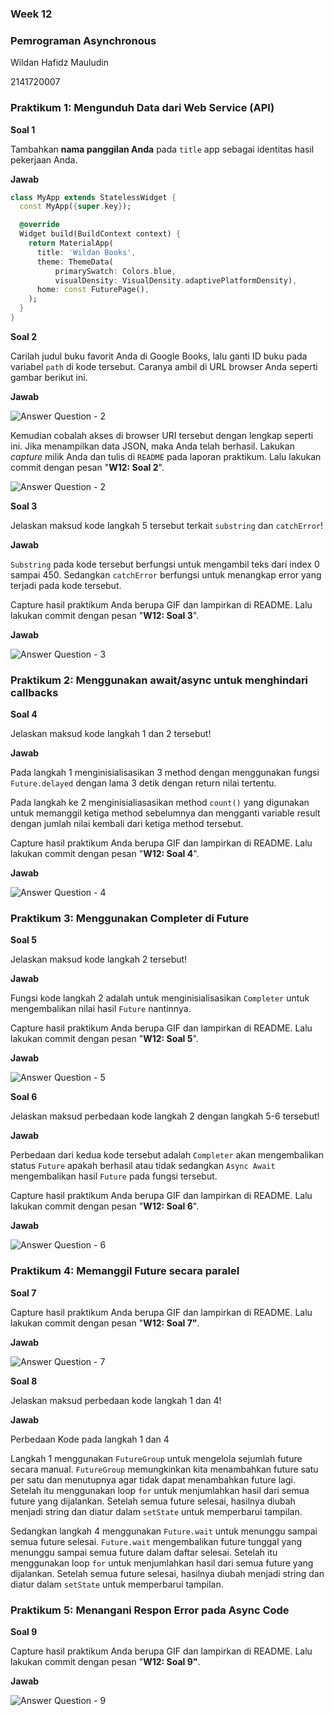 ### Week 12

### Pemrograman Asynchronous

Wildan Hafidz Mauludin

2141720007

### Praktikum 1: Mengunduh Data dari Web Service (API)

**Soal 1**

Tambahkan **nama panggilan Anda** pada `title` app sebagai identitas hasil pekerjaan Anda.

**Jawab**

```dart
class MyApp extends StatelessWidget {
  const MyApp({super.key});

  @override
  Widget build(BuildContext context) {
    return MaterialApp(
      title: 'Wildan Books',
      theme: ThemeData(
          primarySwatch: Colors.blue,
          visualDensity: VisualDensity.adaptivePlatformDensity),
      home: const FuturePage(),
    );
  }
}
```

**Soal 2**

Carilah judul buku favorit Anda di Google Books, lalu ganti ID buku pada variabel `path` di kode tersebut. Caranya ambil di URL browser Anda seperti gambar berikut ini.

**Jawab**

![Answer Question - 2](docs/practice/questions-2.png)

Kemudian cobalah akses di browser URI tersebut dengan lengkap seperti ini. Jika menampilkan data JSON, maka Anda telah berhasil. Lakukan _capture_ milik Anda dan tulis di `README` pada laporan praktikum. Lalu lakukan commit dengan pesan "**W12: Soal 2**".

![Answer Question - 2](docs/practice/questions-2.1.png)

**Soal 3**

Jelaskan maksud kode langkah 5 tersebut terkait `substring` dan `catchError`!

**Jawab**

`Substring` pada kode tersebut berfungsi untuk mengambil teks dari index 0 sampai 450. Sedangkan `catchError` berfungsi untuk menangkap error yang terjadi pada kode tersebut.

Capture hasil praktikum Anda berupa GIF dan lampirkan di README. Lalu lakukan commit dengan pesan "**W12: Soal 3**".

**Jawab**

![Answer Question - 3](docs/task/result-question-3.gif)

### Praktikum 2: Menggunakan await/async untuk menghindari callbacks

**Soal 4**

Jelaskan maksud kode langkah 1 dan 2 tersebut!

**Jawab**

Pada langkah 1 menginisialisasikan 3 method dengan menggunakan fungsi `Future.delayed` dengan lama 3 detik dengan return nilai tertentu.

Pada langkah ke 2 menginisialiasasikan method `count()` yang digunakan untuk memanggil ketiga method sebelumnya dan mengganti variable result dengan jumlah nilai kembali dari ketiga method tersebut.

Capture hasil praktikum Anda berupa GIF dan lampirkan di README. Lalu lakukan commit dengan pesan "**W12: Soal 4**".

**Jawab**

![Answer Question - 4](docs/task/result-question-4.gif)

### Praktikum 3: Menggunakan Completer di Future

**Soal 5**

Jelaskan maksud kode langkah 2 tersebut!

**Jawab**

Fungsi kode langkah 2 adalah untuk menginisialisasikan `Completer` untuk mengembalikan nilai hasil `Future` nantinnya.

Capture hasil praktikum Anda berupa GIF dan lampirkan di README. Lalu lakukan commit dengan pesan "**W12: Soal 5**".

**Jawab**

![Answer Question - 5](docs/task/result-question-5.gif)

**Soal 6**

Jelaskan maksud perbedaan kode langkah 2 dengan langkah 5-6 tersebut!

**Jawab**

Perbedaan dari kedua kode tersebut adalah `Completer` akan mengembalikan status `Future` apakah berhasil atau tidak sedangkan `Async Await` mengembalikan hasil `Future` pada fungsi tersebut.

Capture hasil praktikum Anda berupa GIF dan lampirkan di README. Lalu lakukan commit dengan pesan "**W12: Soal 6**".

**Jawab**

![Answer Question - 6](docs/task/result-question-6.gif)

### Praktikum 4: Memanggil Future secara paralel

**Soal 7**

Capture hasil praktikum Anda berupa GIF dan lampirkan di README. Lalu lakukan commit dengan pesan "**W12: Soal 7"**.

**Jawab**

![Answer Question - 7](docs/task/result-question-7.gif)

**Soal 8**

Jelaskan maksud perbedaan kode langkah 1 dan 4!

**Jawab**

Perbedaan Kode pada langkah 1 dan 4

Langkah 1 menggunakan `FutureGroup` untuk mengelola sejumlah future secara manual. `FutureGroup` memungkinkan kita menambahkan future satu per satu dan menutupnya agar tidak dapat menambahkan future lagi. Setelah itu menggunakan loop `for` untuk menjumlahkan hasil dari semua future yang dijalankan. Setelah semua future selesai, hasilnya diubah menjadi string dan diatur dalam `setState` untuk memperbarui tampilan.

Sedangkan langkah 4 menggunakan `Future.wait` untuk menunggu sampai semua future selesai. `Future.wait` mengembalikan future tunggal yang menunggu sampai semua future dalam daftar selesai. Setelah itu menggunakan loop `for` untuk menjumlahkan hasil dari semua future yang dijalankan. Setelah semua future selesai, hasilnya diubah menjadi string dan diatur dalam `setState` untuk memperbarui tampilan.

### Praktikum 5: Menangani Respon Error pada Async Code

**Soal 9**

Capture hasil praktikum Anda berupa GIF dan lampirkan di README. Lalu lakukan commit dengan pesan "**W12: Soal 9"**.

**Jawab**

![Answer Question - 9](docs/task/result-question-9.gif)

